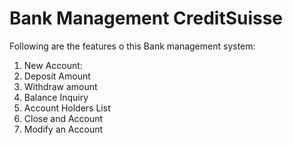 # Bank Management CreditSuisse

Following are the features o this Bank management system:

1. New Account:
2. Deposit Amount
3. Withdraw amount
4. Balance Inquiry
5. Account Holders List
6. Close and Account
7. Modify an Account
